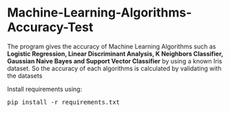 # Machine-Learning-Algorithms-Accuracy-Test
  The program gives the accuracy of Machine Learning Algorithms such as <b>Logistic Regression, Linear Discriminant Analysis, K Neighbors Classifier, Gaussian Naive Bayes and Support Vector Classifier</b> by using a known Iris dataset. So the accuracy of each algorithms is calculated by validating with the datasets

Install requirements using:

<tt>pip install -r requirements.txt </tt>
